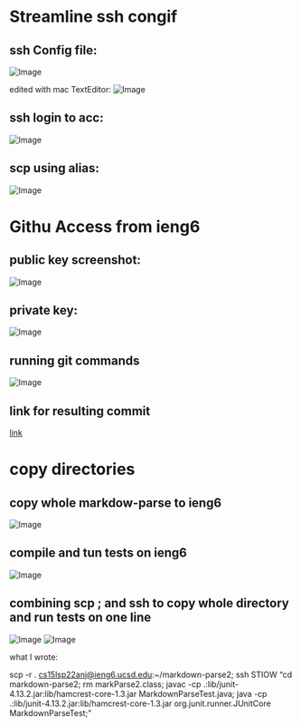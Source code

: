 
# Streamline ssh congif

## ssh Config file:
![Image](Lab6_2.png)

edited with mac TextEditor:
![Image](Lab6_3.png)

## ssh login to acc:
![Image](Lab6_1.png)

## scp using alias:
![Image](Lab6_4.png)

# Githu Access from ieng6

## public key screenshot:
![Image](Lab6_5.png)

## private key:
![Image](Lab6_6.png)

## running git commands
![Image](Lab6_7.png)

## link for resulting commit
[link](https://github.com/CrustaceanKing/markdown-parser/commit/a05eb1089f0ec48650bb1539c0f98e73fd7f864c)

# copy directories

## copy whole markdow-parse to ieng6
![Image](Lab6_8.png)

## compile and tun tests on ieng6
![Image](Lab6_9.png)

## combining scp ; and ssh to copy whole directory and run tests on one line
![Image](Lab6_10_1.png)
![Image](Lab6_10_2.png)

what I wrote:

scp -r . cs15lsp22anj@ieng6.ucsd.edu:~/markdown-parse2; ssh STIOW “cd markdown-parse2; rm markParse2.class; javac -cp .:lib/junit-4.13.2.jar:lib/hamcrest-core-1.3.jar MarkdownParseTest.java; java -cp .:lib/junit-4.13.2.jar:lib/hamcrest-core-1.3.jar org.junit.runner.JUnitCore MarkdownParseTest;”

